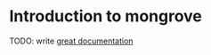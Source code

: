 # Introduction to mongrove

TODO: write [great documentation](http://jacobian.org/writing/what-to-write/)
